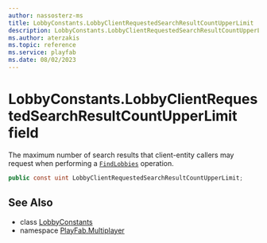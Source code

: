 ```yaml
---
author: nassosterz-ms
title: LobbyConstants.LobbyClientRequestedSearchResultCountUpperLimit
description: LobbyConstants.LobbyClientRequestedSearchResultCountUpperLimit
ms.author: aterzakis
ms.topic: reference
ms.service: playfab
ms.date: 08/02/2023
---
```


# LobbyConstants.LobbyClientRequestedSearchResultCountUpperLimit field

The maximum number of search results that client-entity callers may request when performing a [`FindLobbies`](../PlayFabMultiplayer/FindLobbies.md) operation.

```csharp
public const uint LobbyClientRequestedSearchResultCountUpperLimit;
```

## See Also

* class [LobbyConstants](../LobbyConstants.md)
* namespace [PlayFab.Multiplayer](../../PlayFabMultiplayerSDK.md)

